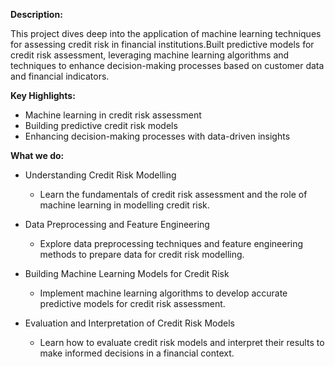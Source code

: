 **Description:**

This project dives deep into the application of machine learning techniques for assessing credit risk in financial institutions.Built predictive models for credit risk assessment, leveraging machine learning algorithms and techniques to enhance decision-making processes based on customer data and financial indicators.

**Key Highlights:**

- Machine learning in credit risk assessment
- Building predictive credit risk models
- Enhancing decision-making processes with data-driven insights

**What we do:**

- Understanding Credit Risk Modelling
    - Learn the fundamentals of credit risk assessment and the role of machine learning in modelling credit risk.
- Data Preprocessing and Feature Engineering
    - Explore data preprocessing techniques and feature engineering methods to prepare data for credit risk modelling.

- Building Machine Learning Models for Credit Risk
    - Implement machine learning algorithms to develop accurate predictive models for credit risk assessment.
- Evaluation and Interpretation of Credit Risk Models
    - Learn how to evaluate credit risk models and interpret their results to make informed decisions in a financial context.

